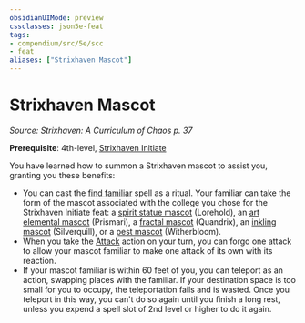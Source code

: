 ```yaml
---
obsidianUIMode: preview
cssclasses: json5e-feat
tags:
- compendium/src/5e/scc
- feat
aliases: ["Strixhaven Mascot"]
---
```

# Strixhaven Mascot
*Source: Strixhaven: A Curriculum of Chaos p. 37*  

**Prerequisite**: 4th-level, [Strixhaven Initiate](/compendium/feats/strixhaven-initiate-scc.md)

You have learned how to summon a Strixhaven mascot to assist you, granting you these benefits:

- You can cast the [find familiar](/compendium/spells/find-familiar.md) spell as a ritual. Your familiar can take the form of the mascot associated with the college you chose for the Strixhaven Initiate feat: a [spirit statue mascot](/compendium/bestiary/construct/spirit-statue-mascot-scc.md) (Lorehold), an [art elemental mascot](/compendium/bestiary/elemental/art-elemental-mascot-scc.md) (Prismari), a [fractal mascot](/compendium/bestiary/construct/fractal-mascot-scc.md) (Quandrix), an [inkling mascot](/compendium/bestiary/ooze/inkling-mascot-scc.md) (Silverquill), or a [pest mascot](/compendium/bestiary/monstrosity/pest-mascot-scc.md) (Witherbloom).  
- When you take the [Attack](2.%20GM%20Tools/Misc%20DND%20Handbook/compendium/rules/actions.md#Attack) action on your turn, you can forgo one attack to allow your mascot familiar to make one attack of its own with its reaction.  
- If your mascot familiar is within 60 feet of you, you can teleport as an action, swapping places with the familiar. If your destination space is too small for you to occupy, the teleportation fails and is wasted. Once you teleport in this way, you can't do so again until you finish a long rest, unless you expend a spell slot of 2nd level or higher to do it again.